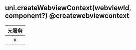 ## uni.createWebviewContext(webviewId, component?) @createwebviewcontext

<!-- UNIAPPAPIJSON.createWebviewContext.description -->

|元服务|
|:-:|
|x|

<!-- UNIAPPAPIJSON.createWebviewContext.compatibility -->

<!-- UNIAPPAPIJSON.createWebviewContext.param -->

<!-- UNIAPPAPIJSON.createWebviewContext.returnValue -->

<!-- UNIAPPAPIJSON.createWebviewContext.example -->

<!-- UNIAPPAPIJSON.createWebviewContext.tutorial -->

<!-- UNIAPPAPIJSON.createWebviewContext.example -->

<!-- UNIAPPAPIJSON.general_type.name -->

<!-- UNIAPPAPIJSON.general_type.param -->